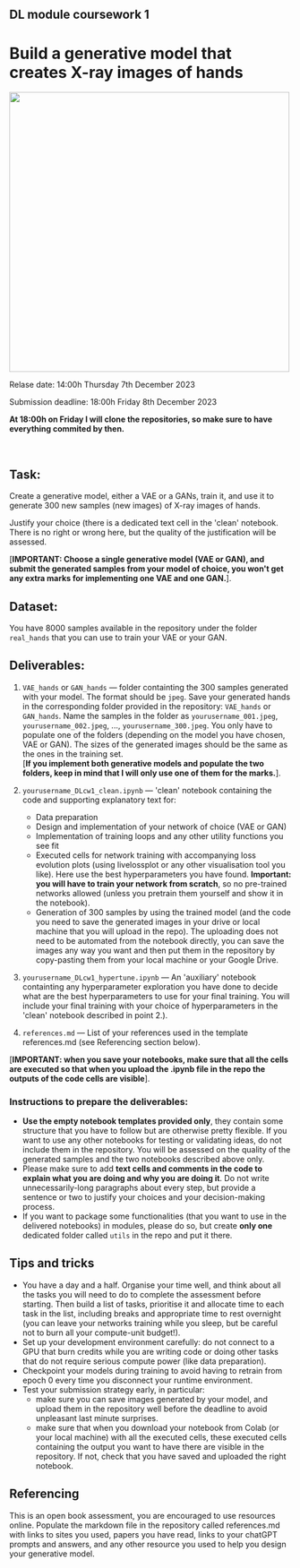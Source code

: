 ## DL module coursework 1



# Build a generative model that creates X-ray images of hands

<img src="https://drive.google.com/uc?id=1LubLuuyiJwyDNRd2Wj0vaA0Ek2AtAFxH" width="500"/>


Relase date: 14:00h Thursday 7th December 2023

Submission deadline: 18:00h Friday 8th December 2023

**At 18:00h on Friday I will clone the repositories, so make sure to have everything commited by then.**

<br>

## **Task**:
Create a generative model, either a VAE or a GANs, train it, and use it to generate 300 new samples (new images) of X-ray images of hands. <br>

Justify your choice (there is a dedicated text cell in the 'clean' notebook. There is no right or wrong here, but the quality of the justification will be assessed.

[**IMPORTANT: Choose a single generative model (VAE or GAN), and submit the generated samples from your model of choice, you won't get any extra marks for implementing one VAE and one GAN.**].

## **Dataset**:
You have 8000 samples available in the repository under the folder `real_hands` that you can use to train your VAE or your GAN.

## **Deliverables**:
1. `VAE_hands` or `GAN_hands` — folder containting the 300 samples generated with your model. The format should be `jpeg`. Save your generated hands in the corresponding folder provided in the repository: `VAE_hands` or `GAN_hands`. Name the samples in the folder as `yourusername_001.jpeg`, `yourusername_002.jpeg`, ..., `yourusername_300.jpeg`. You only have to populate one of the folders (depending on the model you have chosen, VAE or GAN). The sizes of the generated images should be the same as the ones in the training set. <br>
[**If you implement both generative models and populate the two folders, keep in mind that I will only use one of them for the marks.**]. 

2. `yourusername_DLcw1_clean.ipynb` — 'clean' notebook containing the code and supporting explanatory text for:
	- Data preparation
	- Design and implementation of your network of choice (VAE or GAN)
	- Implementation of training loops and any other utility functions you see fit
	- Executed cells for network training with accompanying loss evolution plots (using livelossplot or any other visualisation tool you like). Here use the best hyperparameters you have found. **Important: you will have to train your network from scratch**, so no pre-trained networks allowed (unless you pretrain them yourself and show it in the notebook).
	- Generation of 300 samples by using the trained model (and the code you need to save the generated images in your drive or local machine that you will upload in the repo). The uploading does not need to be automated from the notebook directly, you can save the images any way you want and then put them in the repository by copy-pasting them from your local machine or your Google Drive.


3. `yourusername_DLcw1_hypertune.ipynb` — An 'auxiliary' notebook containting any hyperparameter exploration you have done to decide what are the best hyperparameters to use for your final training. You will include your final training with your choice of hyperparameters in the 'clean' notebook described in point 2.). 

4. `references.md` — List of your references used in the template references.md (see Referencing section below).

[**IMPORTANT: when you save your notebooks, make sure that all the cells are executed so that when you upload the .ipynb file in the repo the outputs of the code cells are visible**].

### Instructions to prepare the deliverables:
- **Use the empty notebook templates provided only**, they contain some structure that you have to follow but are otherwise pretty flexible. If you want to use any other notebooks for testing or validating ideas, do not include them in the repository. You will be assessed on the quality of the generated samples and the two notebooks described above only.
- Please make sure to add **text cells and comments in the code to explain what you are doing and why you are doing it**. Do not write unnecessarily-long paragraphs about every step, but provide a sentence or two to justify your choices and your decision-making process.
- If you want to package some functionalities (that you want to use in the delivered notebooks) in modules, please do so, but create **only one** dedicated folder called `utils` in the repo and put it there.



## Tips and tricks

- You have a day and a half. Organise your time well, and think about all the tasks you will need to do to complete the assessment before starting. Then build a list of tasks, prioritise it and allocate time to each task in the list, including breaks and appropriate time to rest overnight (you can leave your networks training while you sleep, but be careful not to burn all your compute-unit budget!).
- Set up your development environment carefully: do not connect to a GPU that burn credits while you are writing code or doing other tasks that do not require serious compute power (like data preparation).
- Checkpoint your models during training to avoid having to retrain from epoch 0 every time you disconnect your runtime environment.
- Test your submission strategy early, in particular:
	- make sure you can save images generated by your model, and upload them in the repository well before the deadline to avoid unpleasant last minute surprises.
	- make sure that when you download your notebook from Colab (or your local machine) with all the executed cells, these executed cells containing the output you want to have there are visible in the repository. If not, check that you have saved and uploaded the right notebook.

## Referencing
	
This is an open book assessment, you are encouraged to use resources online. Populate the markdown file in the repository called references.md with links to sites you used, papers you have read, links to your chatGPT prompts and answers, and any other resource you used to help you design your generative model.

